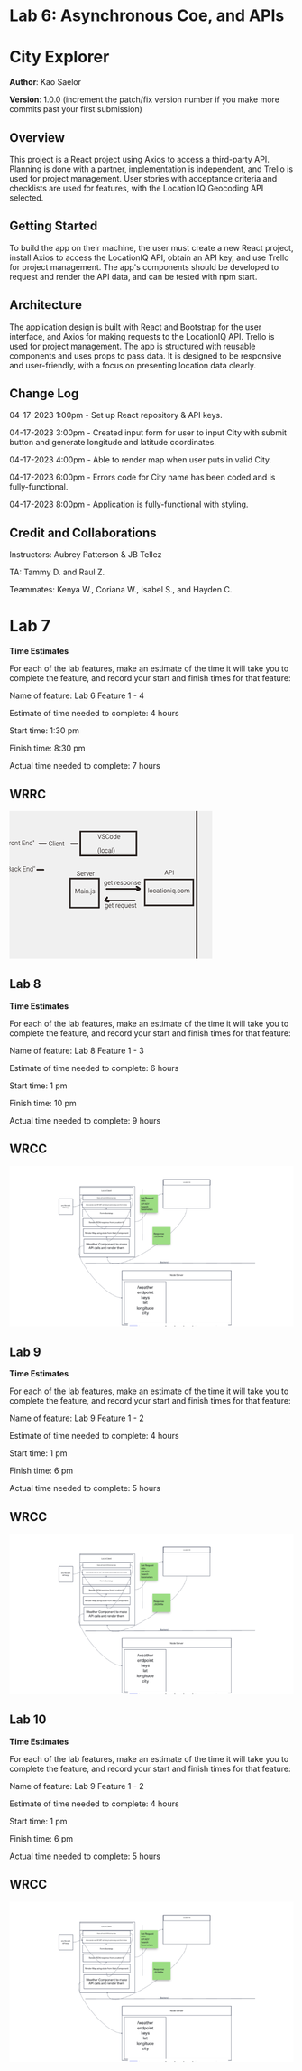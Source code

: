 # Lab 6: Asynchronous Coe, and APIs

# City Explorer

**Author**: Kao Saelor

**Version**: 1.0.0 (increment the patch/fix version number if you make more commits past your first submission)

## Overview
This project is a React project using Axios to access a third-party API. Planning is done with a partner, implementation is independent, and Trello is used for project management. User stories with acceptance criteria and checklists are used for features, with the Location IQ Geocoding API selected. 

## Getting Started
To build the app on their machine, the user must create a new React project, install Axios to access the LocationIQ API, obtain an API key, and use Trello for project management. The app's components should be developed to request and render the API data, and can be tested with npm start.

## Architecture
The application design is built with React and Bootstrap for the user interface, and Axios for making requests to the LocationIQ API. Trello is used for project management. The app is structured with reusable components and uses props to pass data. It is designed to be responsive and user-friendly, with a focus on presenting location data clearly.

## Change Log
04-17-2023 1:00pm - Set up React repository & API keys.

04-17-2023 3:00pm - Created input form for user to input City with submit button and generate longitude and latitude coordinates. 

04-17-2023 4:00pm - Able to render map when user puts in valid City.

04-17-2023 6:00pm - Errors code for City name has been coded and is fully-functional.

04-17-2023 8:00pm - Application is fully-functional with styling. 

## Credit and Collaborations
Instructors: Aubrey Patterson & JB Tellez

TA: Tammy D. and Raul Z.

Teammates: Kenya W., Coriana W., Isabel S., and Hayden C. 

# Lab 7
**Time Estimates** 

For each of the lab features, make an estimate of the time it will take you to complete the feature, and record your start and finish times for that feature:

Name of feature: Lab 6 Feature 1 - 4

Estimate of time needed to complete: 4 hours

Start time: 1:30 pm

Finish time: 8:30 pm

Actual time needed to complete: 7 hours

## WRRC
![WRRC](./src/image_360.png)


## Lab 8
**Time Estimates**

For each of the lab features, make an estimate of the time it will take you to complete the feature, and record your start and finish times for that feature:

Name of feature: Lab 8 Feature 1 - 3

Estimate of time needed to complete: 6 hours

Start time: 1 pm

Finish time: 10 pm

Actual time needed to complete: 9 hours

## WRCC
![WRRC](./src/image_720.png)

## Lab 9
**Time Estimates**

For each of the lab features, make an estimate of the time it will take you to complete the feature, and record your start and finish times for that feature:

Name of feature: Lab 9 Feature 1 - 2

Estimate of time needed to complete: 4 hours

Start time: 1 pm

Finish time: 6 pm

Actual time needed to complete: 5 hours

## WRCC
![WRRC](./src/image_720.png)

## Lab 10
**Time Estimates**

For each of the lab features, make an estimate of the time it will take you to complete the feature, and record your start and finish times for that feature:

Name of feature: Lab 9 Feature 1 - 2

Estimate of time needed to complete: 4 hours

Start time: 1 pm

Finish time: 6 pm

Actual time needed to complete: 5 hours

## WRCC
![WRRC](./src/image_720.png)

